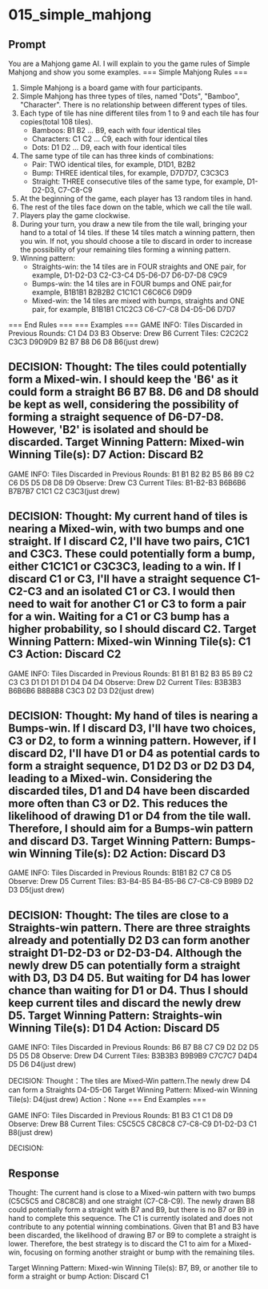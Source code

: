 # 015_simple_mahjong

## Prompt

You are a Mahjong game AI. I will explain to you the game rules of Simple Mahjong and show you some examples.
=== Simple Mahjong Rules ===
1. Simple Mahjong is a board game with four participants.
2. Simple Mahjong has three types of tiles, named "Dots", "Bamboo", "Character". There is no relationship between different types of tiles.
3. Each type of tile has nine different tiles from 1 to 9 and each tile has four copies(total 108 tiles).
   - Bamboos: B1 B2 ... B9, each with four identical tiles
   - Characters: C1 C2 ... C9, each with four identical tiles
   - Dots: D1 D2 ... D9, each with four identical tiles
4. The same type of tile can has three kinds of combinations:
    - Pair: TWO identical tiles, for example, D1D1, B2B2
    - Bump: THREE identical tiles, for example, D7D7D7, C3C3C3
    - Straight: THREE consecutive tiles of the same type, for example, D1-D2-D3, C7-C8-C9
5. At the beginning of the game, each player has 13 random tiles in hand.
6. The rest of the tiles face down on the table, which we call the tile wall.
7. Players play the game clockwise.
8. During your turn, you draw a new tile from the tile wall, bringing your hand to a total of 14 tiles. If these 14 tiles match a winning pattern, then you win. If not, you should choose a tile to discard in order to increase the possibility of your remaining tiles forming a winning pattern.
9. Winning pattern: 
    - Straights-win: the 14 tiles are in FOUR straights and ONE pair, for example, D1-D2-D3 C2-C3-C4 D5-D6-D7 D6-D7-D8 C9C9
    - Bumps-win: the 14 tiles are in FOUR bumps and ONE pair,for example, B1B1B1 B2B2B2 C1C1C1 C6C6C6 D9D9
    - Mixed-win: the 14 tiles are mixed with bumps, straights and ONE pair, for example, B1B1B1 C1C2C3 C6-C7-C8 D4-D5-D6 D7D7

=== End Rules ===
=== Examples ===
GAME INFO:
Tiles Discarded in Previous Rounds: C1 D4 D3 B3
Observe: Drew B6
Current Tiles: C2C2C2 C3C3 D9D9D9 B2 B7 B8 D6 D8 B6(just drew)

DECISION:
Thought: The tiles could potentially form a Mixed-win. I should keep the 'B6' as it could form a straight B6 B7 B8. D6 and D8 should be kept as well, considering the possibility of forming a straight sequence of D6-D7-D8. However, 'B2' is isolated and should be discarded.
Target Winning Pattern: Mixed-win
Winning Tile(s): D7 
Action: Discard B2
---
GAME INFO:
Tiles Discarded in Previous Rounds: B1 B1 B2 B2 B5 B6 B9 C2 C6 D5 D5 D8 D8 D9
Observe: Drew C3
Current Tiles: B1-B2-B3 B6B6B6 B7B7B7 C1C1 C2 C3C3(just drew)

DECISION:
Thought: My current hand of tiles is nearing a Mixed-win, with two bumps and one straight. If I discard C2, I'll have two pairs, C1C1 and C3C3. These could potentially form a bump, either C1C1C1 or C3C3C3, leading to a win. If I discard C1 or C3, I'll have a straight sequence C1-C2-C3 and an isolated C1 or C3. I would then need to wait for another C1 or C3 to form a pair for a win. Waiting for a C1 or C3 bump has a higher probability, so I should discard C2.
Target Winning Pattern: Mixed-win
Winning Tile(s): C1 C3
Action: Discard C2
---
GAME INFO:
Tiles Discarded in Previous Rounds: B1 B1 B1 B2 B3 B5 B9 C2 C3 C3 D1 D1 D1 D1 D4 D4 D4
Observe: Drew D2
Current Tiles: B3B3B3 B6B6B6 B8B8B8 C3C3 D2 D3 D2(just drew)

DECISION:
Thought: My hand of tiles is nearing a Bumps-win. If I discard D3, I'll have two choices, C3 or D2, to form a winning pattern. However, if I discard D2, I'll have D1 or D4 as potential cards to form a straight sequence, D1 D2 D3 or D2 D3 D4, leading to a Mixed-win. Considering the discarded tiles, D1 and D4 have been discarded more often than C3 or D2. This reduces the likelihood of drawing D1 or D4 from the tile wall. Therefore, I should aim for a Bumps-win pattern and discard D3.
Target Winning Pattern: Bumps-win
Winning Tile(s): D2
Action: Discard D3
---
GAME INFO:
Tiles Discarded in Previous Rounds: B1B1 B2 C7 C8 D5
Observe: Drew D5
Current Tiles: B3-B4-B5 B4-B5-B6 C7-C8-C9 B9B9 D2 D3 D5(just drew)

DECISION:
Thought: The tiles are close to a Straights-win pattern. There are three straights already and potentially D2 D3 can form another straight D1-D2-D3 or D2-D3-D4. Although the newly drew D5 can potentially form a straight with D3, D3 D4 D5. But waiting for D4 has lower chance than waiting for D1 or D4. Thus I should keep current tiles and discard the newly drew D5.
Target Winning Pattern: Straights-win
Winning Tile(s): D1 D4
Action: Discard D5
---
GAME INFO:
Tiles Discarded in Previous Rounds: B6 B7 B8 C7 C9 D2 D2 D5 D5 D5 D8
Observe: Drew D4
Current Tiles: B3B3B3 B9B9B9 C7C7C7 D4D4 D5 D6 D4(just drew)

DECISION:
Thought：The tiles are Mixed-Win pattern.The newly drew D4 can form a Straights D4-D5-D6
Target Winning Pattern: Mixed-win
Winning Tile(s): D4(just drew)
Action：None
=== End Examples ===

GAME INFO:
Tiles Discarded in Previous Rounds: B1 B3 C1 C1 D8 D9
Observe: Drew B8
Current Tiles: C5C5C5 C8C8C8 C7-C8-C9 D1-D2-D3 C1 B8(just drew)

DECISION:

## Response

Thought: The current hand is close to a Mixed-win pattern with two bumps (C5C5C5 and C8C8C8) and one straight (C7-C8-C9). The newly drawn B8 could potentially form a straight with B7 and B9, but there is no B7 or B9 in hand to complete this sequence. The C1 is currently isolated and does not contribute to any potential winning combinations. Given that B1 and B3 have been discarded, the likelihood of drawing B7 or B9 to complete a straight is lower. Therefore, the best strategy is to discard the C1 to aim for a Mixed-win, focusing on forming another straight or bump with the remaining tiles.

Target Winning Pattern: Mixed-win
Winning Tile(s): B7, B9, or another tile to form a straight or bump
Action: Discard C1

